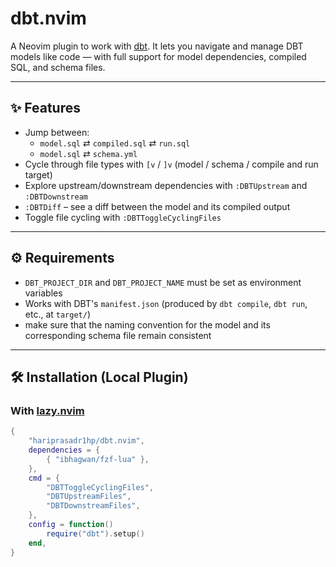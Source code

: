 # dbt.nvim

A Neovim plugin to work with [dbt](https://www.getdbt.com/).
It lets you navigate and manage DBT models like code — with full support for model dependencies, compiled SQL, and schema files.

---

## ✨ Features

- Jump between:
  - `model.sql` ⇄ `compiled.sql` ⇄ `run.sql`
  - `model.sql` ⇄ `schema.yml`
- Cycle through file types with `[v` / `]v` (model / schema / compile and run target)
- Explore upstream/downstream dependencies with `:DBTUpstream` and `:DBTDownstream`
- `:DBTDiff` – see a diff between the model and its compiled output
- Toggle file cycling with `:DBTToggleCyclingFiles`

---

## ⚙ Requirements

- `DBT_PROJECT_DIR` and `DBT_PROJECT_NAME` must be set as environment variables
- Works with DBT's `manifest.json` (produced by `dbt compile`, `dbt run`, etc., at `target/`)
- make sure that the naming convention for the model and its corresponding schema file remain consistent

---

## 🛠 Installation (Local Plugin)

### With [lazy.nvim](https://github.com/folke/lazy.nvim)

```lua
{
    "hariprasadr1hp/dbt.nvim",
    dependencies = {
        { "ibhagwan/fzf-lua" },
    },
    cmd = {
        "DBTToggleCyclingFiles",
        "DBTUpstreamFiles",
        "DBTDownstreamFiles",
    },
    config = function()
        require("dbt").setup()
    end,
}
```
